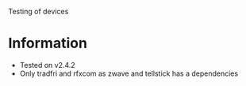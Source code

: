 Testing of devices

# Information
- Tested on v2.4.2
- Only tradfri and rfxcom as zwave and tellstick has a dependencies
